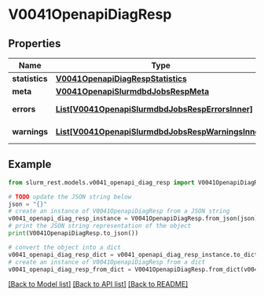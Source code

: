 # V0041OpenapiDiagResp


## Properties

Name | Type | Description | Notes
------------ | ------------- | ------------- | -------------
**statistics** | [**V0041OpenapiDiagRespStatistics**](V0041OpenapiDiagRespStatistics.md) |  | 
**meta** | [**V0041OpenapiSlurmdbdJobsRespMeta**](V0041OpenapiSlurmdbdJobsRespMeta.md) |  | [optional] 
**errors** | [**List[V0041OpenapiSlurmdbdJobsRespErrorsInner]**](V0041OpenapiSlurmdbdJobsRespErrorsInner.md) | Query errors | [optional] 
**warnings** | [**List[V0041OpenapiSlurmdbdJobsRespWarningsInner]**](V0041OpenapiSlurmdbdJobsRespWarningsInner.md) | Query warnings | [optional] 

## Example

```python
from slurm_rest.models.v0041_openapi_diag_resp import V0041OpenapiDiagResp

# TODO update the JSON string below
json = "{}"
# create an instance of V0041OpenapiDiagResp from a JSON string
v0041_openapi_diag_resp_instance = V0041OpenapiDiagResp.from_json(json)
# print the JSON string representation of the object
print(V0041OpenapiDiagResp.to_json())

# convert the object into a dict
v0041_openapi_diag_resp_dict = v0041_openapi_diag_resp_instance.to_dict()
# create an instance of V0041OpenapiDiagResp from a dict
v0041_openapi_diag_resp_from_dict = V0041OpenapiDiagResp.from_dict(v0041_openapi_diag_resp_dict)
```
[[Back to Model list]](../README.md#documentation-for-models) [[Back to API list]](../README.md#documentation-for-api-endpoints) [[Back to README]](../README.md)


